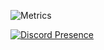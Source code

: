 ![Metrics](https://metrics.lecoq.io/KannaDev?template=classic&base=header%2C%20activity%2C%20community%2C%20repositories%2C%20metadata&base.indepth=false&base.hireable=false&base.skip=false&config.timezone=Europe%2FLondon&config.display=columns)

[![Discord Presence](https://lanyard.cnrad.dev/api/317728561106518019)](https://discord.com/users/317728561106518019)
